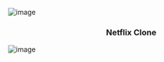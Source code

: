 ![image](https://github.com/user-attachments/assets/545b97ae-1c36-47bd-90ce-19765589e7da)

  <h3 align="center">Netflix Clone</h3>

![image](https://github.com/user-attachments/assets/05930f20-f5d4-48cc-9944-e14818fffeea)


